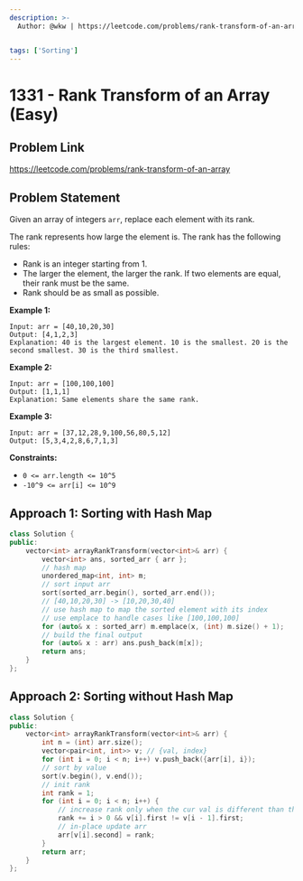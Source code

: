 ```yaml
---
description: >-
  Author: @wkw | https://leetcode.com/problems/rank-transform-of-an-array


tags: ['Sorting']
---
```


# 1331 - Rank Transform of an Array (Easy)

## Problem Link

https://leetcode.com/problems/rank-transform-of-an-array

## Problem Statement

Given an array of integers `arr`, replace each element with its rank.

The rank represents how large the element is. The rank has the following rules:

- Rank is an integer starting from 1.
- The larger the element, the larger the rank. If two elements are equal, their rank must be the same.
- Rank should be as small as possible.

**Example 1:**

```
Input: arr = [40,10,20,30]
Output: [4,1,2,3]
Explanation: 40 is the largest element. 10 is the smallest. 20 is the second smallest. 30 is the third smallest.
```

**Example 2:**

```
Input: arr = [100,100,100]
Output: [1,1,1]
Explanation: Same elements share the same rank.
```

**Example 3:**

```
Input: arr = [37,12,28,9,100,56,80,5,12]
Output: [5,3,4,2,8,6,7,1,3]
```

**Constraints:**

- `0 <= arr.length <= 10^5`
- `-10^9 <= arr[i] <= 10^9`

## Approach 1: Sorting with Hash Map

<SolutionAuthor name="@wkw"/>

```cpp
class Solution {
public:
    vector<int> arrayRankTransform(vector<int>& arr) {
        vector<int> ans, sorted_arr { arr };
        // hash map
        unordered_map<int, int> m;
        // sort input arr
        sort(sorted_arr.begin(), sorted_arr.end());
        // [40,10,20,30] -> [10,20,30,40]
        // use hash map to map the sorted element with its index
        // use emplace to handle cases like [100,100,100]
        for (auto& x : sorted_arr) m.emplace(x, (int) m.size() + 1);
        // build the final output
        for (auto& x : arr) ans.push_back(m[x]);
        return ans;
    }
};
```

## Approach 2: Sorting without Hash Map

<SolutionAuthor name="@wkw"/>

```cpp
class Solution {
public:
    vector<int> arrayRankTransform(vector<int>& arr) {
        int n = (int) arr.size();
        vector<pair<int, int>> v; // {val, index}
        for (int i = 0; i < n; i++) v.push_back({arr[i], i});
        // sort by value
        sort(v.begin(), v.end());
        // init rank
        int rank = 1;
        for (int i = 0; i < n; i++) {
            // increase rank only when the cur val is different than the prev one
            rank += i > 0 && v[i].first != v[i - 1].first;
            // in-place update arr
            arr[v[i].second] = rank;
        }
        return arr;
    }
};
```
